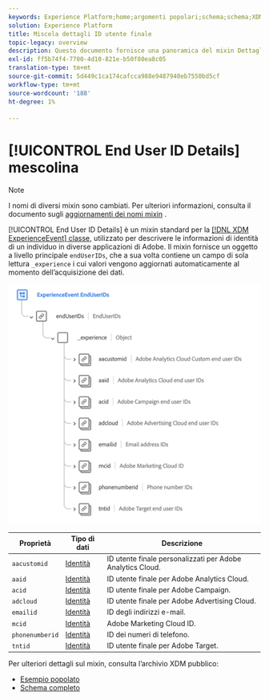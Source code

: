 ```yaml
---
keywords: Experience Platform;home;argomenti popolari;schema;schema;XDM;ExperienceEvent;campi;schemi;progettazione schema;mixin;mixin;enduserids;utente finale;utente finale;id;
solution: Experience Platform
title: Miscela dettagli ID utente finale
topic-legacy: overview
description: Questo documento fornisce una panoramica del mixin Dettagli ID utente finale.
exl-id: ff5b74f4-7700-4d10-821e-b50f80ea8c05
translation-type: tm+mt
source-git-commit: 5d449c1ca174cafcca988e9487940eb7550bd5cf
workflow-type: tm+mt
source-wordcount: '188'
ht-degree: 1%

---
```


# [!UICONTROL End User ID Details] mescolina

>[!NOTE]
>
>I nomi di diversi mixin sono cambiati. Per ulteriori informazioni, consulta il documento sugli [aggiornamenti dei nomi mixin](../name-updates.md) .

[!UICONTROL End User ID Details] è un mixin standard per la  [[!DNL XDM ExperienceEvent] classe](../../classes/individual-profile.md), utilizzato per descrivere le informazioni di identità di un individuo in diverse applicazioni di Adobe. Il mixin fornisce un oggetto a livello principale `endUserIDs`, che a sua volta contiene un campo di sola lettura `_experience` i cui valori vengono aggiornati automaticamente al momento dell’acquisizione dei dati.

<img src="../../images/mixins/enduserids.png" width="700" /><br />

| Proprietà | Tipo di dati | Descrizione |
| --- | --- | --- |
| `aacustomid` | [Identità](../../data-types/identity.md) | ID utente finale personalizzati per Adobe Analytics Cloud. |
| `aaid` | [Identità](../../data-types/identity.md) | ID utente finale per Adobe Analytics Cloud. |
| `acid` | [Identità](../../data-types/identity.md) | ID utente finale per Adobe Campaign. |
| `adcloud` | [Identità](../../data-types/identity.md) | ID utente finale per Adobe Advertising Cloud. |
| `emailid` | [Identità](../../data-types/identity.md) | ID degli indirizzi e-mail. |
| `mcid` | [Identità](../../data-types/identity.md) | Adobe Marketing Cloud ID. |
| `phonenumberid` | [Identità](../../data-types/identity.md) | ID dei numeri di telefono. |
| `tntid` | [Identità](../../data-types/identity.md) | ID utente finale per Adobe Target. |

Per ulteriori dettagli sul mixin, consulta l’archivio XDM pubblico:

* [Esempio popolato](https://github.com/adobe/xdm/blob/master/components/mixins/experience-event/experienceevent-enduserids.example.1.json)
* [Schema completo](https://github.com/adobe/xdm/blob/master/components/mixins/experience-event/experienceevent-enduserids.schema.json)
